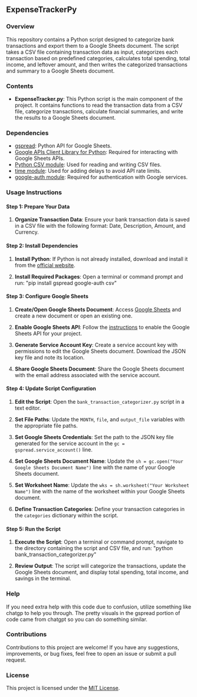 ## ExpenseTrackerPy

### Overview

This repository contains a Python script designed to categorize bank transactions and export them to a Google Sheets document. The script takes a CSV file containing transaction data as input, categorizes each transaction based on predefined categories, calculates total spending, total income, and leftover amount, and then writes the categorized transactions and summary to a Google Sheets document.

### Contents

- **ExpenseTracker.py**: This Python script is the main component of the project. It contains functions to read the transaction data from a CSV file, categorize transactions, calculate financial summaries, and write the results to a Google Sheets document.

### Dependencies

- [gspread](https://github.com/burnash/gspread): Python API for Google Sheets.
- [Google APIs Client Library for Python](https://github.com/googleapis/google-api-python-client): Required for interacting with Google Sheets APIs.
- [Python CSV module](https://docs.python.org/3/library/csv.html): Used for reading and writing CSV files.
- [time module](https://docs.python.org/3/library/time.html): Used for adding delays to avoid API rate limits.
- [google-auth module](https://github.com/googleapis/google-auth-library-python): Required for authentication with Google services.


### Usage Instructions

#### Step 1: Prepare Your Data

1. **Organize Transaction Data**: Ensure your bank transaction data is saved in a CSV file with the following format: Date, Description, Amount, and Currency.

#### Step 2: Install Dependencies

1. **Install Python**: If Python is not already installed, download and install it from the [official website](https://www.python.org/downloads/).

2. **Install Required Packages**: Open a terminal or command prompt and run: "pip install gspread google-auth csv"

   
#### Step 3: Configure Google Sheets

1. **Create/Open Google Sheets Document**: Access [Google Sheets](https://sheets.google.com/) and create a new document or open an existing one.

2. **Enable Google Sheets API**: Follow the [instructions](https://developers.google.com/sheets/api/quickstart/python) to enable the Google Sheets API for your project.

3. **Generate Service Account Key**: Create a service account key with permissions to edit the Google Sheets document. Download the JSON key file and note its location.

4. **Share Google Sheets Document**: Share the Google Sheets document with the email address associated with the service account.

#### Step 4: Update Script Configuration

1. **Edit the Script**: Open the `bank_transaction_categorizer.py` script in a text editor.

2. **Set File Paths**: Update the `MONTH`, `file`, and `output_file` variables with the appropriate file paths.

3. **Set Google Sheets Credentials**: Set the path to the JSON key file generated for the service account in the `gc = gspread.service_account()` line.

4. **Set Google Sheets Document Name**: Update the `sh = gc.open("Your Google Sheets Document Name")` line with the name of your Google Sheets document.

5. **Set Worksheet Name**: Update the `wks = sh.worksheet("Your Worksheet Name")` line with the name of the worksheet within your Google Sheets document.

6. **Define Transaction Categories**: Define your transaction categories in the `categories` dictionary within the script.

#### Step 5: Run the Script

1. **Execute the Script**: Open a terminal or command prompt, navigate to the directory containing the script and CSV file, and run: "python bank_transaction_categorizer.py"

   
2. **Review Output**: The script will categorize the transactions, update the Google Sheets document, and display total spending, total income, and savings in the terminal.

### Help

If you need extra help with this code due to confusion, utilize something like chatgp to help you through.
The pretty visuals in the gspread portion of code came from chatgpt so you can do something similar.

### Contributions

Contributions to this project are welcome! If you have any suggestions, improvements, or bug fixes, feel free to open an issue or submit a pull request.

### License

This project is licensed under the [MIT License](LICENSE).
